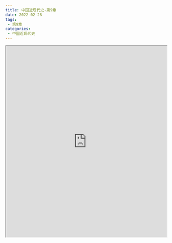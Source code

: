 ```yaml
---
title: 中国近现代史-第9章
date: 2022-02-28
tags:
 - 第9章
categories:
 - 中国近现代史
---
```




<iframe src="https://history.yourtools.icu/pdf/web/viewer.html?file=https://vkceyugu.cdn.bspapp.com/VKCEYUGU-98958311-3e7b-45a4-9247-ea869d6246c3/0eae9113-b213-4f3c-9bf4-76cc0aed722b.pdf" width="100%" height="600px"></iframe>
